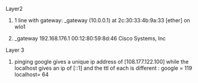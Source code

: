 Layer2
1. 1 line with gateway:
_gateway (10.0.0.1) at 2c:30:33:4b:9a:33 [ether] on wlo1


2. _gateway  192.168.176.1    00:12:80:59:8d:46  Cisco Systems, Inc    

Layer 3


1. pinging google gives a unique ip address of [108.177.122.100] while the localhost gives an ip of [::1] and the ttl of each is different : google = 119 localhost= 64
